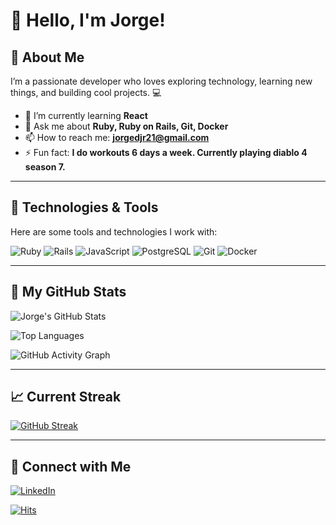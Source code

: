 # 👋 Hello, I'm Jorge!

## 🚀 About Me
I’m a passionate developer who loves exploring technology, learning new things, and building cool projects. 💻

- 🌱 I’m currently learning **React**
- 💬 Ask me about **Ruby, Ruby on Rails, Git, Docker**
- 📫 How to reach me: **jorgedjr21@gmail.com**
- ⚡ Fun fact: **I do workouts 6 days a week. Currently playing diablo 4 season 7.**
---

## 🔧 Technologies & Tools

Here are some tools and technologies I work with:

![Ruby](https://img.shields.io/badge/-Ruby-CC342D?style=for-the-badge&logo=ruby&logoColor=white)
![Rails](https://img.shields.io/badge/-Ruby_on_Rails-CC0000?style=for-the-badge&logo=rubyonrails&logoColor=white)
![JavaScript](https://img.shields.io/badge/-JavaScript-F7DF1E?style=for-the-badge&logo=javascript&logoColor=black)
![PostgreSQL](https://img.shields.io/badge/-PostgreSQL-336791?style=for-the-badge&logo=postgresql&logoColor=white)
![Git](https://img.shields.io/badge/-Git-F05032?style=for-the-badge&logo=git&logoColor=white)
![Docker](https://img.shields.io/badge/-Docker-2496ED?style=for-the-badge&logo=docker&logoColor=white)

---

## 🌟 My GitHub Stats
![Jorge's GitHub Stats](https://github-readme-stats.vercel.app/api?username=jorgedjr21&show_icons=true&theme=radical)

![Top Languages](https://github-readme-stats.vercel.app/api/top-langs/?username=jorgedjr21&layout=compact&theme=radical)

![GitHub Activity Graph](https://github-readme-activity-graph.cyclic.app/graph?username=jorgedjr21&theme=github)


---

## 📈 Current Streak
[![GitHub Streak](https://streak-stats.demolab.com?user=jorgedjr21&theme=github-dark)](https://git.io/streak-stats)


---

## 🔗 Connect with Me
[![LinkedIn](https://img.shields.io/badge/-LinkedIn-0A66C2?style=for-the-badge&logo=linkedin&logoColor=white)](https://www.linkedin.com/in/jorgejd21/)


[![Hits](https://hits.seeyoufarm.com/api/count/incr/badge.svg?url=https%3A%2F%2Fgithub.com%2Fjorgedjr21&count_bg=%237A7ADB&title_bg=%23555555&icon=github.svg&icon_color=%23E7E7E7&title=Visitors&edge_flat=false)](https://github.com/jorgedjr21)

